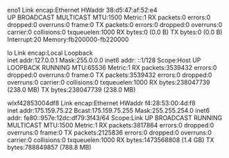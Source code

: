 eno1      Link encap:Ethernet  HWaddr 38:d5:47:af:52:e4  
          UP BROADCAST MULTICAST  MTU:1500  Metric:1
          RX packets:0 errors:0 dropped:0 overruns:0 frame:0
          TX packets:0 errors:0 dropped:0 overruns:0 carrier:0
          collisions:0 txqueuelen:1000 
          RX bytes:0 (0.0 B)  TX bytes:0 (0.0 B)
          Interrupt:20 Memory:fb200000-fb220000 

lo        Link encap:Local Loopback  
          inet addr:127.0.0.1  Mask:255.0.0.0
          inet6 addr: ::1/128 Scope:Host
          UP LOOPBACK RUNNING  MTU:65536  Metric:1
          RX packets:3539432 errors:0 dropped:0 overruns:0 frame:0
          TX packets:3539432 errors:0 dropped:0 overruns:0 carrier:0
          collisions:0 txqueuelen:1000 
          RX bytes:238047739 (238.0 MB)  TX bytes:238047739 (238.0 MB)

wlxf42853004df8 Link encap:Ethernet  HWaddr f4:28:53:00:4d:f8  
          inet addr:175.159.75.22  Bcast:175.159.75.255  Mask:255.255.254.0
          inet6 addr: fe80::957e:12dc:df79:3f43/64 Scope:Link
          UP BROADCAST RUNNING MULTICAST  MTU:1500  Metric:1
          RX packets:3817864 errors:0 dropped:0 overruns:0 frame:0
          TX packets:2125836 errors:0 dropped:0 overruns:0 carrier:0
          collisions:0 txqueuelen:1000 
          RX bytes:1473568808 (1.4 GB)  TX bytes:788849857 (788.8 MB)

